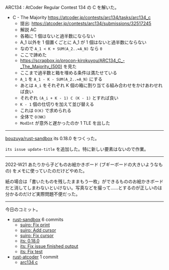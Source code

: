 ARC134 : AtCoder Regular Contest 134 の C を解いた。

- C - The Majority
  <https://atcoder.jp/contests/arc134/tasks/arc134_c>
  - 提出: <https://atcoder.jp/contests/arc134/submissions/32517245>
  - 解説 AC
  - 各箱に 1 個はないと過半数にならない
  - A_1 以外を 1 個置くごとに A_1 が 1 個はないと過半数にならない
  - なので `A_1 < K + SUM(A_2..=A_N)` なら `0`
  - ここで諦めた
  - <https://scrapbox.io/procon-kirokuyou/ARC134_C_-_The_Majority_(500)> を見た
  - ここまで過半数と箱を埋める条件は満たせている
  - `A_1` を `A_1 - K - SUM(A_2..=A_N)` にする
  - あとは `A_i` をそれぞれ K 個の箱に割り当てる組み合わせをかけあわせれば良い
  - それぞれ `(A_i + K - 1) C (K - 1)` とすれば良い
  - `K - 1` 個の仕切りを加えて並び替える
  - これは `O(K)` で求められる
  - 全体で `O(NK)`
  - `ModInt` が意外と遅かったのか 1 TLE を出した

---

[bouzuya/rust-sandbox] its 0.18.0 をつくった。

`its issue update-title` を追加した。特に新しい要素はないので作業。

---

2022-W21 あたりから子どものお絵かきボード (ブギーボードの大きいようなもの) をメモに使っていたのだけどやめた。

紙の場合は「書いたものを残したままもう一枚」ができるもののお絵かきボードだと消してしまわないといけない。写真などを撮って……とするのが正しいのは分かるのだけど実際問題不便だった。

---

今日のコミット。

- [rust-sandbox](https://github.com/bouzuya/rust-sandbox) 6 commits
  - [suiro: Fix print](https://github.com/bouzuya/rust-sandbox/commit/d3556283e89aec9f0e9a560eef3f2ddea8d86de9)
  - [suiro: Add cursor](https://github.com/bouzuya/rust-sandbox/commit/bf47c46ab8068659621aedf8056bc11137ce4f8c)
  - [suiro: Fix cursor](https://github.com/bouzuya/rust-sandbox/commit/4ef34c6ad843659b3e6b1b6f1e62487dd2c39730)
  - [its: 0.18.0](https://github.com/bouzuya/rust-sandbox/commit/f7da096673ddb7ffabf64f4948ea92c1732b3c58)
  - [its: Fix issue finished output](https://github.com/bouzuya/rust-sandbox/commit/e061ce33896f07ee4c2dc5ec887fd74dbb0b8ee4)
  - [its: Fix test](https://github.com/bouzuya/rust-sandbox/commit/c8f919b9105a18a7c4e58ede1b4233d8c59792a9)
- [rust-atcoder](https://github.com/bouzuya/rust-atcoder) 1 commit
  - [arc134 c](https://github.com/bouzuya/rust-atcoder/commit/86e0163ce8b94c76ea6d1d26f351964613ff53e3)

[bouzuya/rust-sandbox]: https://github.com/bouzuya/rust-sandbox
